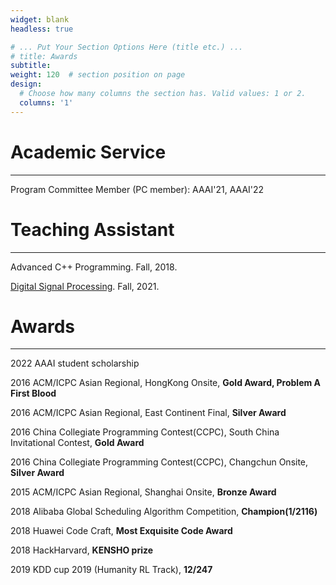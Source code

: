 ```yaml
---
widget: blank
headless: true

# ... Put Your Section Options Here (title etc.) ...
# title: Awards
subtitle:
weight: 120  # section position on page
design:
  # Choose how many columns the section has. Valid values: 1 or 2.
  columns: '1'
---
```


<!-- Add any content here - text, images, videos, galleries - and even HTML code! -->

# Academic Service

---

Program Committee Member (PC member): AAAI'21, AAAI'22

# Teaching Assistant

---

Advanced C++ Programming. Fall, 2018.

[Digital Signal Processing](https://www.lamda.nju.edu.cn/yehj/dsp2021/). Fall, 2021.

# Awards

---

2022 AAAI student scholarship

2016 ACM/ICPC Asian Regional, HongKong Onsite, **Gold Award, Problem A First Blood**

2016 ACM/ICPC Asian Regional, East Continent Final, **Silver Award**

2016 China Collegiate Programming Contest(CCPC), South China Invitational Contest, **Gold Award**

2016 China Collegiate Programming Contest(CCPC), Changchun Onsite, **Silver Award**

2015 ACM/ICPC Asian Regional, Shanghai Onsite, **Bronze Award**

2018 Alibaba Global Scheduling Algorithm Competition, **Champion(1/2116)**

2018 Huawei Code Craft, **Most Exquisite Code Award**

2018 HackHarvard, **KENSHO prize**

2019 KDD cup 2019 (Humanity RL Track), **12/247**
